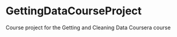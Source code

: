 GettingDataCourseProject
========================

Course project for the Getting and Cleaning Data Coursera course
